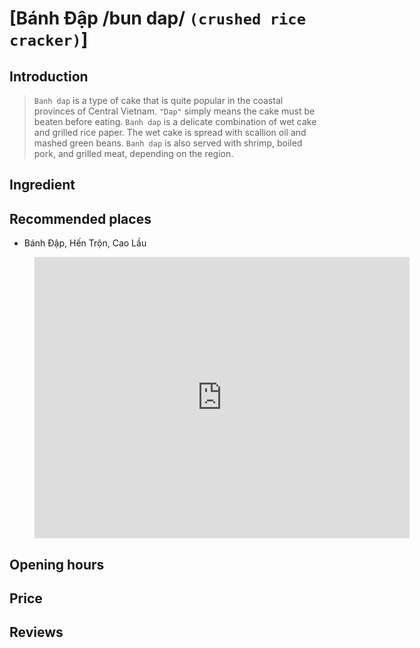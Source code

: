 # [Bánh Đập /bun dap/ `(crushed rice cracker)`]

## Introduction
> `Banh dap` is a type of cake that is quite popular in the coastal provinces of Central Vietnam. `"Dap"` simply means the cake must be beaten before eating. `Banh dap` is a delicate combination of wet cake and grilled rice paper. The wet cake is spread with scallion oil and mashed green beans. `Banh dap` is also served with shrimp, boiled pork, and grilled meat, depending on the region.

## Ingredient

## Recommended places

 - Bánh Đập, Hến Trộn, Cao Lầu
<figure class="map-container">
  <iframe src="https://www.google.com/maps/embed?pb=!1m18!1m12!1m3!1d3837.6776252699296!2d108.33020567518392!3d15.873531944647029!2m3!1f0!2f0!3f0!3m2!1i1024!2i768!4f13.1!3m3!1m2!1s0x31420da2bf968731%3A0x893fb4dfb235521c!2zQsOhbmggxJDhuq1wLCBI4bq_biBUcuG7mW4sIENhbyBM4bqndQ!5e0!3m2!1sen!2s!4v1688193114206!5m2!1sen!2s" width="600" height="450" style="border:0;" allowfullscreen="" loading="lazy" referrerpolicy="no-referrer-when-downgrade"></iframe>
</figure>

## Opening hours

## Price

## Reviews

